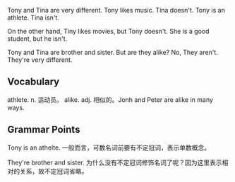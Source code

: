 Tony and Tina are very different. Tony likes music. Tina doesn't. Tony is an athlete. Tina isn't.

On the other hand, Tiny likes movies, but Tony doesn't. She is a good student, but he isn't.

Tony and Tina are brother and sister. But are they alike? No, They aren't. They're very different.

## Vocabulary
athlete. n. 运动员。
alike. adj. 相似的。Jonh and Peter are alike in many ways.

## Grammar Points
Tony is an athelte. 一般而言，可数名词前要有不定冠词，表示单数概念。

They're brother and sister. 为什么没有不定冠词修饰名词了呢？因为这里表示相对的关系，故不定冠词省略。
